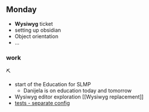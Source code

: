 
## Monday

* **Wysiwyg** ticket
* setting up obsidian 
* Object orientation
* ...

### work
⛏
* start of the Education for SLMP
	* Danijela is on education today and tomorrow
* Wysiwyg editor exploration [[Wysiwyg replacement]]
* [tests - separate config](https://github.com/MeilleursAgents/MeilleursAgents/pull/10748)